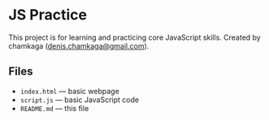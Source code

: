 # JS Practice

This project is for learning and practicing core JavaScript skills.
Created by chamkaga (denis.chamkaga@gmail.com).

## Files

- `index.html` — basic webpage
- `script.js` — basic JavaScript code
- `README.md` — this file
